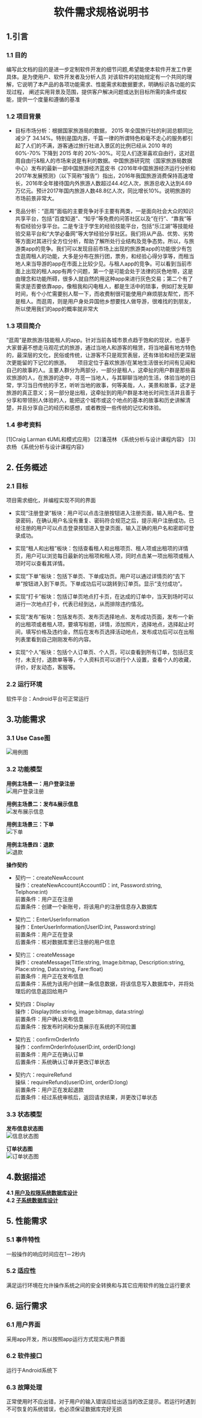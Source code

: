 # <p align="center">软件需求规格说明书</p>
## 1.引言
### 1.1 目的
编写此文档的目的是进一步定制软件开发的细节问题,希望能使本软件开发工作更具体。是为使用户、软件开发者及分析人员 对该软件的初始规定有一个共同的理解，它说明了本产品的各项功能需求、性能需求和数据要求，明确标识各功能的实现过程， 阐述实用背景及范围，提供客户解决问题或达到目标所需的条件或权能，提供一个度量和遵循的基准

### 1.2 项目背景
- 目标市场分析：根据国家旅游局的数据， 2015 年全国旅行社的利润总额同比减少了 34.14%。特别是国内游，千篇一律的所谓特色和毫不走心的服务都引起了人们的不满，游客通过旅行社进入景区的比例已经从 2010 年的 60%-70% 下降到 2015 年的 20%-30%。可见人们逐渐喜欢自由行，这对逛周自由行&租人的市场来说是有利的数据。中国旅游研究院（国家旅游局数据中心）发布的最新一部中国旅游经济蓝皮书《2016年中国旅游经济运行分析和2017年发展预测》（以下简称“报告”）指出，2016年我国旅游消费保持高速增长，2016年全年接待国内外旅游人数超过44.4亿人次，旅游总收入达到4.69万亿元。预计2017年国内旅游人数48.8亿人次，同比增长10%。说明旅游的市场前景非常大。

- 竞品分析：“逛周”面临的主要竞争对手主要有两类，一是面向社会大众的知识共享平台，包括“百度知道”、“知乎”等免费的问答社区以及“在行”、“靠我”等有偿经验分享平台。二是专注于学生的经验技能平台，包括“乐江湖”等技能经验交易平台和“大学必备网”等大学经验分享社区。我们将从产品、优势、劣势等方面对其进行全方位分析，帮助了解所处行业结构及竞争态势。所以，与旅游类app的竞争。我们可以发现目前市场上出现的旅游类app的功能很少有包含逛周租人的功能，大多是分布在旅行团，票务，和经验心得分享等，而租当地人来当导游的app在市面上比较少见。与租人app的竞争。可以看到当前市面上出现的租人app有两个问题，第一个是可能会处于法律的灰色地带，这是由理念和功能所碍，很多人就自然的用这种app来进行灰色交易；第二个有了需求是否要依靠app，像租我和闪电租人，都是生活中的琐事，例如打发无聊时间，有个小忙需要别人帮一下，而收费制很可能使用户麻烦朋友帮忙，而不是租人。而逛周，则是用户身处异国他乡想要找人做导游，很难找的到朋友，所以使用我们的app的概率就非常大

### 1.3 项目简介
   “逛周”是款旅游/技能租人的app。针对当前各城市景点趋于饱和的现状，也基于大家普遍不想走马观花式的旅游，通过当地人和游客的租赁，将当地最有地方特色的，最深层的文化，民俗或传统，让游客不只是观赏表层，还有体验和经历更深层次更能留的下记忆的旅游。
　 项目定位于喜欢旅游/在某地生活很长时间有见闻和自己的故事的人。主要人群分为两部分，一部分是租人，这牵扯的用户群是那些喜欢旅游的人，在旅游的途中，寻觅一当地人，与其聊聊当地的生活，体验当地的日常，学习当日传统的手艺，听听当地的故事，何等美哉，人，美景和故事，这才是旅游的真正意义；另一部分是出租，这牵扯到的用户群是本地长时间生活并且善于分享和带领别人体验的人，能把这个城市或这个地点的基本的故事和历史讲解清楚，并且分享自己的经历和感想，或者教授一些传统的记忆和体验。

### 1.4 参考资料
[1]Craig Larman 《UML和模式应用》
[2]潘茂林 《系统分析与设计课程内容》
[3] 衣杨 《系统分析与设计课程内容》


## 2. 任务概述
### 2.1 目标
项目需求细化，并编程实现不同的界面
- 实现“注册登录”板块：用户可以点击注册按钮进入注册页面，输入用户名、登录密码，在确认用户名没有重复、密码符合规范之后，提示用户注册成功。已经注册的用户可以点击登录按钮进入登录页面，输入正确的用户名和密即可登录成功。

- 实现“租人和出租”板块：包括查看租人和出租项页、租人项或出租项的详情页，用户可以浏览每日最新的出租项和租人项，同时点击某一项出租项或租人项时可以查看其详情。

- 实现“下单”板块：包括下单页、下单成功页。用户可以通过详情页的“去下单”按钮进入到下单页。下单成功后可以跳转到订单页。显示“支付成功”。

- 实现“打卡”板块：包括订单页地点打卡页，在达成的订单中，当天到场时可以进行一次地点打卡，代表已经到达，从而排除违约情况。

- 实现“发布”板块：包括发布页、发布页选择地点、发布成功页面，发布一个新的出租项或者租人项，要填写标题，详情，添加照片，选择地点，选择起止时间，填写价格及违约金，然后在发布页选择活动地点，发布成功后可以在出租列表里看到自己刚刚发布的内容。

- 实现“个人”板块：包括个人订单页、个人页，可以查看到所有订单，包括已支付，未支付，退款单等等，个人资料页可以进行个人设置，查看个人的收藏，评价，好友动态，客服等。

### 2.2 运行环境
软件平台：Android平台可正常运行


## 3.功能需求
### 3.1 Use Case图</br>
![用例图](../assets/UML/用例图.png)

### 3.2 功能模型
**用例主场景一：用户登录注册**</br>
![用户登录注册](../assets/UML/登陆注册系统顺序图.png)

**用例主场景二：发布&展示信息**</br>
![发布展示信息](../assets/UML/发布信息及展示系统顺序图.png)

**用例主场景三：下单**</br>
![下单](../assets/UML/下单系统顺序图.png)

**用例主场景四：退款**</br>
![退款](../assets/UML/退款系统顺序图.png)

**操作契约**
- 契约一：createNewAccount</br>
	操作：createNewAccount(AccountID：int, Password:string, Telphone:int)</br>
	前置条件：用户正在注册</br>
	后置条件：创建一个新账号，将该用户的注册信息存入数据库</br>
  
- 契约二：EnterUserInformation</br>
	操作：EnterUserInformation(UserID:int, Password:string)</br>
	前置条件：用户正在登录</br>
	后置条件：核对数据库里已注册的用户信息</br>
  
- 契约三：createMessage</br>
	操作：createMessage(Tittle:string, Image:bitmap, Description:string, Place:string, Data:string, Fare:float)</br>
	前置条件：用户正在发布信息</br>
	后置条件：系统为该用户创建一条信息数据，将该信息写入数据库中，并将处理后的信息返回给用户</br>
  
- 契约四：Display</br>
	操作：Display(title:string, image:bitmap, data:string)</br>
	前置条件：用户确认发布信息</br>
	后置条件：按发布时间和分类展示在系统的不同位置</br>
  
- 契约五：confirmOrderInfo</br>
	操作：confirmOrderInfo(userID:int, orderID:long)</br>
	前置条件：用户正在确认订单</br>
	后置条件：系统确认订单并更改订单状态</br>
  
- 契约六：requireRefund</br>
	操纵：requireRefund(userID:int, orderID:long)</br>
	前置条件：用户正在发起退款</br>
	后置条件：经过系统审核后，返回请求结果，并更改订单状态</br>
  
### 3.3 状态模型
**发布信息状态图**</br>
![信息状态图](../assets/UML/信息状态图.png)

**订单状态图**</br>
![订单状态图](../assets/UML/订单状态图.png)


## 4.数据描述
**4.1 [用户及权限系统数据库设计]()**</br>
**4.2 [子系统数据库设计](../documents/子系统数据库设计.pdf)**</br>


## 5. 性能需求
### 5.1 事件特性
一般操作的响应时间应在1－2秒内

### 5.2 适应性
满足运行环境在允许操作系统之间的安全转换和与其它应用软件的独立运行要求


## 6. 运行需求
### 6.1 用户界面
采用app开发，所以按照app运行方式现实用户界面

### 6.2 软件接口
运行于Android系统下

### 6.3 故障处理
正常使用时不应出错，对于用户的输入错误应给出适当的改正提示。若运行时遇到不可恢复的系统错误，也必须保证数据库完好无损


